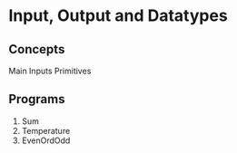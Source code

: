 # Input, Output and Datatypes

## Concepts
Main
Inputs
Primitives

## Programs
1. Sum
2. Temperature
3. EvenOrdOdd
